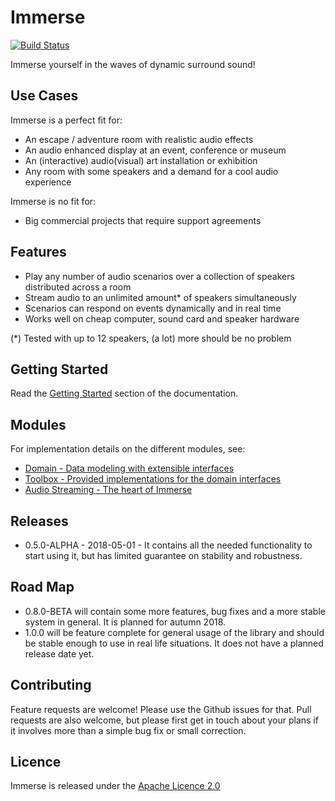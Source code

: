 # Immerse

[![Build Status](https://travis-ci.org/ewjmulder/immerse.svg?branch=master)](https://travis-ci.org/ewjmulder/immerse)

Immerse yourself in the waves of dynamic surround sound!

## Use Cases

Immerse is a perfect fit for:
* An escape / adventure room with realistic audio effects
* An audio enhanced display at an event, conference or museum
* An (interactive) audio(visual) art installation or exhibition
* Any room with some speakers and a demand for a cool audio experience

Immerse is no fit for:
* Big commercial projects that require support agreements

## Features

* Play any number of audio scenarios over a collection of speakers distributed across a room
* Stream audio to an unlimited amount* of speakers simultaneously
* Scenarios can respond on events dynamically and in real time
* Works well on cheap computer, sound card and speaker hardware

(*) Tested with up to 12 speakers, (a lot) more should be no problem

## Getting Started

Read the [Getting Started](docs/GETTING_STARTED.md) section of the documentation.

## Modules

For implementation details on the different modules, see:
* [Domain - Data modeling with extensible interfaces](domain/README.md)
* [Toolbox - Provided implementations for the domain interfaces](toolbox/README.md)
* [Audio Streaming - The heart of Immerse](audio-streaming/README.md)

## Releases

* 0.5.0-ALPHA - 2018-05-01 - It contains all the needed functionality to start using it, but has limited guarantee on stability and robustness.

## Road Map

* 0.8.0-BETA will contain some more features, bug fixes and a more stable system in general. It is planned for autumn 2018.
* 1.0.0 will be feature complete for general usage of the library and should be stable enough to use in real life situations. It does not have a planned release date yet.

## Contributing

Feature requests are welcome! Please use the Github issues for that.
Pull requests are also welcome, but please first get in touch about your plans if it involves more than a simple bug fix or small correction.

## Licence

Immerse is released under the [Apache Licence 2.0](https://www.apache.org/licenses/LICENSE-2.0)
